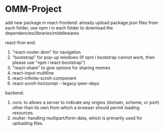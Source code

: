 # OMM-Project

add new package in react-frontend:
already upload package.json files from each folder, use npm i in each folder to download the dependencies/libraries/middlewares

react-fron end:

1. "react-router-dom" for navigation
2. "bootstrap" for pop-up windows (If npm i bootstrap cannot work, then please use "npm i react-bootstrap")
3. "react-share" to give options for sharing memes
4. react-input-multiline
5. react-infinite-scroll-component
6. react-scroll-horizontal --legacy-peer-deps

backend:

1. cors: to allows a server to indicate any origins (domain, scheme, or port) other than its own from which a browser should permit loading resources.
2. multer: handling multipart/form-data, which is primarily used for uploading files.
